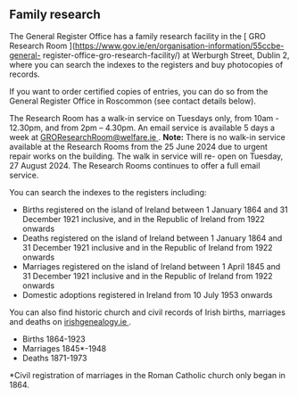 ##  Family research

The General Register Office has a family research facility in the [ GRO
Research Room ](https://www.gov.ie/en/organisation-information/55ccbe-general-
register-office-gro-research-facility/) at Werburgh Street, Dublin 2, where
you can search the indexes to the registers and buy photocopies of records.

If you want to order certified copies of entries, you can do so from the
General Register Office in Roscommon (see contact details below).

The Research Room has a walk-in service on Tuesdays only, from 10am - 12.30pm,
and from 2pm – 4.30pm. An email service is available 5 days a week at [
GROResearchRoom@welfare.ie ](mailto:GROResearchRoom@welfare.ie) . **Note:**
There is no walk-in service available at the Research Rooms from the 25 June
2024 due to urgent repair works on the building. The walk in service will re-
open on Tuesday, 27 August 2024. The Research Rooms continues to offer a full
email service.

You can search the indexes to the registers including:

  * Births registered on the island of Ireland between 1 January 1864 and 31 December 1921 inclusive, and in the Republic of Ireland from 1922 onwards 
  * Deaths registered on the island of Ireland between 1 January 1864 and 31 December 1921 inclusive and in the Republic of Ireland from 1922 onwards 
  * Marriages registered on the island of Ireland between 1 April 1845 and 31 December 1921 inclusive and in the Republic of Ireland from 1922 onwards 
  * Domestic adoptions registered in Ireland from 10 July 1953 onwards 

You can also find historic church and civil records of Irish births, marriages
and deaths on [ irishgenealogy.ie ](https://www.irishgenealogy.ie/en/) .

  * Births 1864-1923 
  * Marriages 1845*-1948 
  * Deaths 1871-1973 

*Civil registration of marriages in the Roman Catholic church only began in 1864. 
